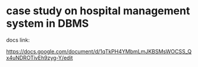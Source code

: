 # case study on hospital management system in DBMS



docs link:

https://docs.google.com/document/d/1qTkPH4YMbmLmJKBSMsWOCSS_Qx4uNDROTivEh9zyg-Y/edit
